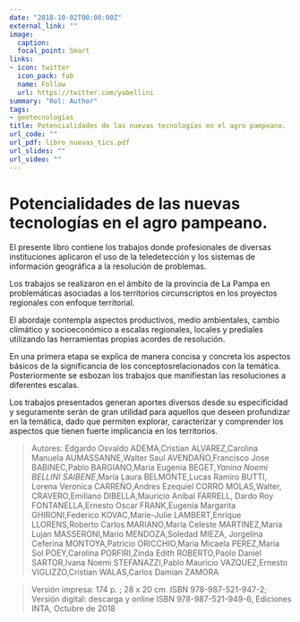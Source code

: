 ```yaml
---
date: "2018-10-02T00:00:00Z"
external_link: ""
image:
  caption: 
  focal_point: Smart
links:
- icon: twitter
  icon_pack: fab
  name: Follow
  url: https://twitter.com/yabellini
summary: "Rol: Author"  
tags:
- geotecnologías
title: Potencialidades de las nuevas tecnologías en el agro pampeano.
url_code: ""
url_pdf: libro_nuevas_tics.pdf
url_slides: ""
url_video: ""
---
```


#  Potencialidades de las nuevas tecnologías en el agro pampeano.

El presente libro contiene los trabajos donde profesionales de diversas instituciones aplicaron el uso de la teledetección y los sistemas de información geográfica a la resolución de problemas.

Los trabajos se realizaron en el ámbito de la provincia de La Pampa en problemáticas asociadas a los territorios circunscriptos en los proyectos regionales con enfoque territorial.

El abordaje contempla aspectos productivos, medio ambientales, cambio climático y socioeconómico a escalas regionales, locales y prediales utilizando las herramientas propias acordes de resolución.

En una primera etapa se explica de manera concisa y concreta los aspectos básicos de la significancia de los conceptosrelacionados con la temática. Posteriormente se esbozan los trabajos que manifiestan las resoluciones a diferentes escalas.

Los trabajos presentados generan aportes diversos desde su especificidad y seguramente serán de gran utilidad para aquellos que deseen profundizar en la temática, dado que permiten explorar, caracterizar y comprender los aspectos que tienen fuerte implicancia en los territorios.

> Autores: Edgardo Osvaldo ADEMA,Cristian ALVAREZ,Carolina Manuela AUMASSANNE,Walter Saul AVENDAÑO,Francisco Jose BABINEC,Pablo BARGIANO,Maria Eugenia BEGET,*Yanina Noemi BELLINI SAIBENE*,María Laura BELMONTE,Lucas Ramiro BUTTI,
Lorena Veronica CARREÑO,Andres Ezequiel CORRO MOLAS,Walter, CRAVERO,Emiliano DIBELLA,Mauricio Aníbal FARRELL,
Dardo Roy FONTANELLA,Ernesto Oscar FRANK,Eugenia Margarita GHIRONI,Federico KOVAC,Marie-Julie LAMBERT,Enrique LLORENS,Roberto Carlos MARIANO,María Celeste MARTINEZ,Maria Lujan MASSERONI,Mario MENDOZA,Soledad MIEZA, Jorgelina Ceferina MONTOYA,Patricio ORICCHIO,Maria Micaela PEREZ,Maria Sol POEY,Carolina PORFIRI,Zinda Edith ROBERTO,Paolo Daniel SARTOR,Ivana Noemi STEFANAZZI,Pablo Mauricio VAZQUEZ,Ernesto VIGLIZZO,Cristian WALAS,Carlos Damian ZAMORA

> Versión impresa: 174 p. ; 28 x 20 cm. ISBN 978-987-521-947-2; Versión digital: descarga y online ISBN 978-987-521-949-6, Ediciones INTA, Octubre de 2018
